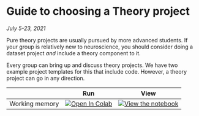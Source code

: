 # Guide to choosing a Theory project

*July 5-23, 2021*

Pure theory projects are usually pursued by more advanced students. If your group is relatively new to neuroscience, you should consider doing a dataset project *and* include a theory component to it.

Every group can bring up and discuss theory projects. We have two example project templates for this that include code. However, a theory project can go in any direction.

|   | Run | View |
| - | --- | ---- |
| Working memory | [![Open In Colab](https://colab.research.google.com/assets/colab-badge.svg)](https://colab.research.google.com/github/NeuromatchAcademy/course-content/blob/master/projects/theory/RNN_working_memory.ipynb) | [![View the notebook](https://img.shields.io/badge/render-nbviewer-orange.svg)](https://nbviewer.jupyter.org/github/NeuromatchAcademy/course-content/blob/master/projects/theory/RNN_working_memory.ipynb?flush_cache=true) |
